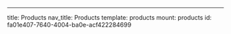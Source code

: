 ---
title: Products
nav_title: Products
template: products
mount: products
id: fa01e407-7640-4004-ba0e-acf422284699
